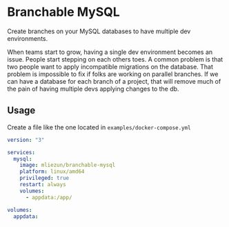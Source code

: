 # Branchable MySQL

Create branches on your MySQL databases to have multiple dev environments.

When teams start to grow, having a single dev environment becomes an issue. People start stepping on each others toes.
A common problem is that two people want to apply incompatible migrations on the database. That problem is impossible 
to fix if folks are working on parallel branches.
If we can have a database for each branch of a project, that will remove much of the pain of having multiple devs applying
changes to the db.


## Usage

Create a file like the one located in `examples/docker-compose.yml`

```yaml
version: "3"

services:
  mysql:
    image: mliezun/branchable-mysql
    platform: linux/amd64
    privileged: true
    restart: always
    volumes:
      - appdata:/app/

volumes:
  appdata:
```
